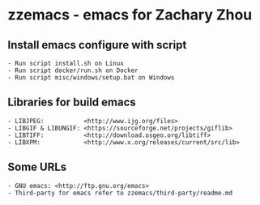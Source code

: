 zzemacs - emacs for Zachary Zhou
================================

## Install emacs configure with script

    - Run script install.sh on Linux
    - Run script docker/run.sh on Docker
    - Run script misc/windows/setup.bat on Windows

## Libraries for build emacs

    - LIBJPEG:           <http://www.ijg.org/files>
    - LIBGIF & LIBUNGIF: <https://sourceforge.net/projects/giflib>
    - LIBTIFF:           <http://download.osgeo.org/libtiff>
    - LIBXPM:            <http://www.x.org/releases/current/src/lib>

## Some URLs

    - GNU emacs: <http://ftp.gnu.org/emacs>
    - Third-party for emacs refer to zzemacs/third-party/readme.md

